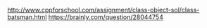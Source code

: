 http://www.cppforschool.com/assignment/class-object-sol/class-batsman.html
https://brainly.com/question/28044754

